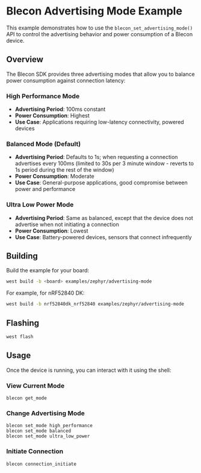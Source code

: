 <!--
Copyright (c) Blecon Ltd
SPDX-License-Identifier: Apache-2.0
-->

# Blecon Advertising Mode Example

This example demonstrates how to use the `blecon_set_advertising_mode()` API to control the advertising behavior and power consumption of a Blecon device.

## Overview

The Blecon SDK provides three advertising modes that allow you to balance power consumption against connection latency:

### High Performance Mode
- **Advertising Period**: 100ms constant
- **Power Consumption**: Highest
- **Use Case**: Applications requiring low-latency connectivity, powered devices

### Balanced Mode (Default)
- **Advertising Period**: Defaults to 1s; when requesting a connection advertises every 100ms (limited to 30s per 3 minute window - reverts to 1s period during the rest of the window)
- **Power Consumption**: Moderate
- **Use Case**: General-purpose applications, good compromise between power and performance

### Ultra Low Power Mode
- **Advertising Period**: Same as balanced, except that the device does not advertise when not initiating a connection
- **Power Consumption**: Lowest
- **Use Case**: Battery-powered devices, sensors that connect infrequently

## Building

Build the example for your board:

```bash
west build -b <board> examples/zephyr/advertising-mode
```

For example, for nRF52840 DK:
```bash
west build -b nrf52840dk_nrf52840 examples/zephyr/advertising-mode
```

## Flashing

```bash
west flash
```

## Usage

Once the device is running, you can interact with it using the shell:

### View Current Mode
```
blecon get_mode
```

### Change Advertising Mode
```
blecon set_mode high_performance
blecon set_mode balanced
blecon set_mode ultra_low_power
```

### Initiate Connection
```
blecon connection_initiate
```
